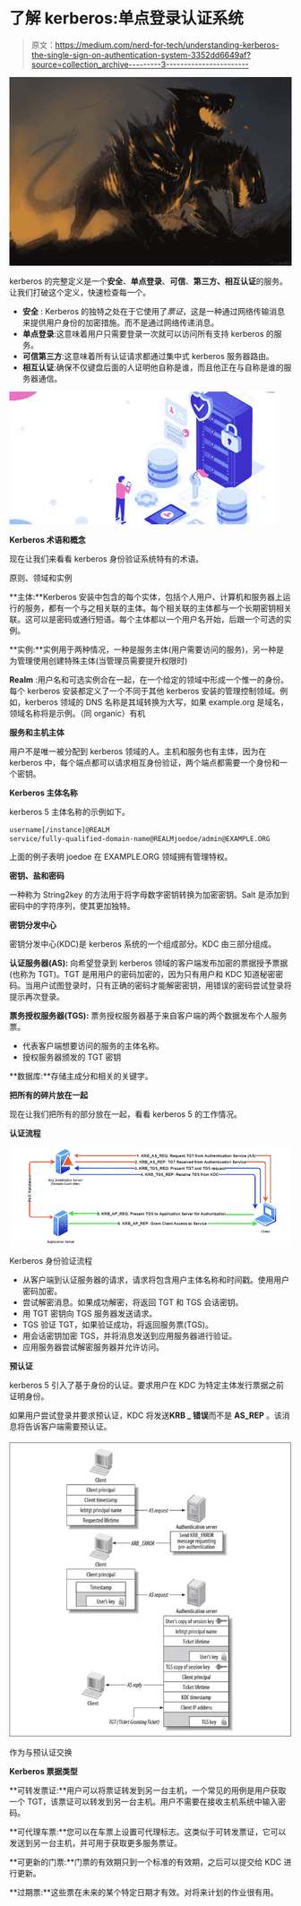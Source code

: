 # 了解 kerberos:单点登录认证系统

> 原文：<https://medium.com/nerd-for-tech/understanding-kerberos-the-single-sign-on-authentication-system-3352dd6649af?source=collection_archive---------3----------------------->

![](img/c82b6921d9b6c5a91e543c5f36a849d5.png)

kerberos 的完整定义是一个**安全**、**单点登录**、**可信**、**第三方、相互认证**的服务。让我们打破这个定义，快速检查每一个。

*   **安全** : Kerberos 的独特之处在于它使用了*票证*，这是一种通过网络传输消息来提供用户身份的加密措施。而不是通过网络传递消息。
*   **单点登录**:这意味着用户只需要登录一次就可以访问所有支持 kerberos 的服务。
*   **可信第三方**:这意味着所有认证请求都通过集中式 kerberos 服务器路由。
*   **相互认证**:确保不仅键盘后面的人证明他自称是谁，而且他正在与自称是谁的服务器通信。

![](img/05a1d47b2834945820c6c865236be4ba.png)

**Kerberos 术语和概念**

现在让我们来看看 kerberos 身份验证系统特有的术语。

原则、领域和实例

**主体:**Kerberos 安装中包含的每个实体，包括个人用户、计算机和服务器上运行的服务，都有一个与之相关联的主体。每个相关联的主体都与一个长期密钥相关联。这可以是密码或通行短语。每个主体都以一个用户名开始，后跟一个可选的实例。

**实例:**实例用于两种情况，一种是服务主体(用户需要访问的服务)，另一种是为管理使用创建特殊主体(当管理员需要提升权限时)

**Realm** :用户名和可选实例合在一起，在一个给定的领域中形成一个惟一的身份。每个 kerberos 安装都定义了一个不同于其他 kerberos 安装的管理控制领域。例如，kerberos 领域的 DNS 名称是其域转换为大写，如果 example.org 是域名，领域名称将是示例。（同 organic）有机

**服务和主机主体**

用户不是唯一被分配到 kerberos 领域的人。主机和服务也有主体，因为在 kerberos 中，每个端点都可以请求相互身份验证，两个端点都需要一个身份和一个密钥。

**Kerberos 主体名称**

kerberos 5 主体名称的示例如下。

```
username[/instance]@REALM 
service/fully-qualified-domain-name@REALMjoedoe/admin@EXAMPLE.ORG
```

上面的例子表明 joedoe 在 EXAMPLE.ORG 领域拥有管理特权。

**密钥、盐和密码**

一种称为 String2key 的方法用于将字母数字密钥转换为加密密钥。Salt 是添加到密码中的字符序列，使其更加独特。

**密钥分发中心**

密钥分发中心(KDC)是 kerberos 系统的一个组成部分。KDC 由三部分组成。

**认证服务器(AS):** 向希望登录到 kerberos 领域的客户端发布加密的票据授予票据(也称为 TGT)。TGT 是用用户的密码加密的，因为只有用户和 KDC 知道秘密密码。当用户试图登录时，只有正确的密码才能解密密钥，用错误的密码尝试登录将提示再次登录。

**票务授权服务器(TGS):** 票务授权服务器基于来自客户端的两个数据发布个人服务票。

*   代表客户端想要访问的服务的主体名称。
*   授权服务器颁发的 TGT 密钥

**数据库:**存储主成分和相关的关键字。

**把所有的碎片放在一起**

现在让我们把所有的部分放在一起，看看 kerberos 5 的工作情况。

**认证流程**

![](img/ecf948c907e41059b84f91653078c4e7.png)

Kerberos 身份验证流程

*   从客户端到认证服务器的请求，请求将包含用户主体名称和时间戳。使用用户密码加密。
*   尝试解密消息。如果成功解密，将返回 TGT 和 TGS 会话密钥。
*   用 TGT 密钥向 TGS 服务器发送请求。
*   TGS 验证 TGT，如果验证成功，将返回服务票(TGS)。
*   用会话密钥加密 TGS，并将消息发送到应用服务器进行验证。
*   应用服务器尝试解密服务器并允许访问。

**预认证**

kerberos 5 引入了基于身份的认证。要求用户在 KDC 为特定主体发行票据之前证明身份。

如果用户尝试登录并要求预认证，KDC 将发送**KRB _ 错误**而不是 **AS_REP** 。该消息将告诉客户端需要预认证。

![](img/6160219b8592f9207298fb6903eee6e3.png)

作为与预认证交换

**Kerberos 票据类型**

**可转发票证:**用户可以将票证转发到另一台主机，一个常见的用例是用户获取一个 TGT，该票证可以转发到另一台主机。用户不需要在接收主机系统中输入密码。

**可代理车票:**您可以在车票上设置可代理标志。这类似于可转发票证，它可以发送到另一台主机，并可用于获取更多服务票证。

**可更新的门票:**门票的有效期只到一个标准的有效期，之后可以提交给 KDC 进行更新。

**过期票:**这些票在未来的某个特定日期才有效。对将来计划的作业很有用。